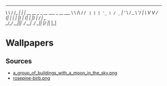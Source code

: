 

__        __    _ _                                 
\ \      / /_ _| | |_ __   __ _ _ __   ___ _ __ ___ 
 \ \ /\ / / _` | | | '_ \ / _` | '_ \ / _ \ '__/ __|
  \ V  V / (_| | | | |_) | (_| | |_) |  __/ |  \__ \
   \_/\_/ \__,_|_|_| .__/ \__,_| .__/ \___|_|  |___/
                   |_|         |_|                  


# Wallpapers

## Sources

- [a_group_of_buildings_with_a_moon_in_the_sky.png](https://github.com/dharmx/walls/blob/main/unsorted/a_group_of_buildings_with_a_moon_in_the_sky.png)
- [rosepine-birb.png](https://github.com/rose-pine/wallpapers/blob/main/rosepine-birb.png)
